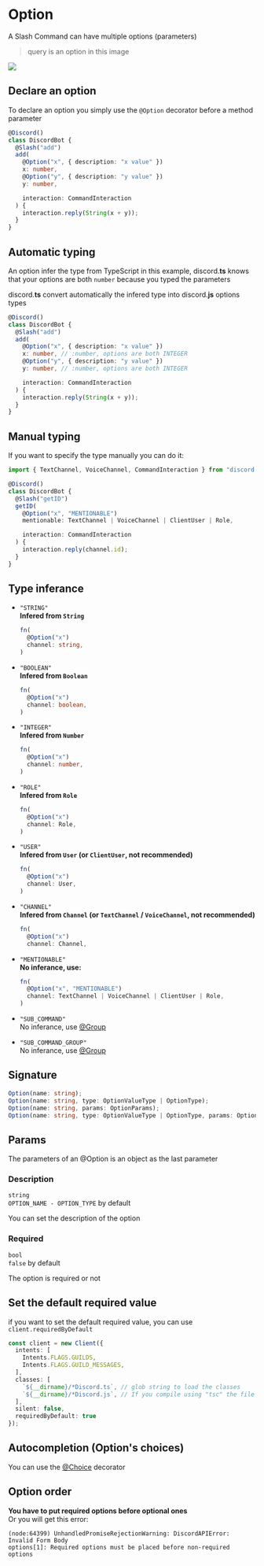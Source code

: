 # Option
A Slash Command can have multiple options (parameters)

> query is an option in this image

![](/discord.ts/options.png)

## Declare an option
To declare an option you simply use the `@Option` decorator before a method parameter
```ts
@Discord()
class DiscordBot {
  @Slash("add")
  add(
    @Option("x", { description: "x value" })
    x: number,
    @Option("y", { description: "y value" })
    y: number,

    interaction: CommandInteraction
  ) {
    interaction.reply(String(x + y));
  }
}
```

## Automatic typing
An option infer the type from TypeScript in this example, discord.**ts** knows that your options are both `number` because you typed the parameters

discord.**ts** convert automatically the infered type into discord.**js** options types

```ts
@Discord()
class DiscordBot {
  @Slash("add")
  add(
    @Option("x", { description: "x value" })
    x: number, // :number, options are both INTEGER
    @Option("y", { description: "y value" })
    y: number, // :number, options are both INTEGER

    interaction: CommandInteraction
  ) {
    interaction.reply(String(x + y));
  }
}
```

## Manual typing
If you want to specify the type manually you can do it:
```ts
import { TextChannel, VoiceChannel, CommandInteraction } from "discord.js"

@Discord()
class DiscordBot {
  @Slash("getID")
  getID(
    @Option("x", "MENTIONABLE")
    mentionable: TextChannel | VoiceChannel | ClientUser | Role,

    interaction: CommandInteraction
  ) {
    interaction.reply(channel.id);
  }
}
```

## Type inferance
- `"STRING"`  
  **Infered from `String`**  
  ```ts
  fn(
    @Option("x")
    channel: string,
  )
  ```

- `"BOOLEAN"`  
  **Infered from `Boolean`**  
  ```ts
  fn(
    @Option("x")
    channel: boolean,
  )
  ```

- `"INTEGER"`  
  **Infered from `Number`**  
  ```ts
  fn(
    @Option("x")
    channel: number,
  )
  ```

- `"ROLE"`  
  **Infered from `Role`**  
  ```ts
  fn(
    @Option("x")
    channel: Role,
  )
  ```

- `"USER"`  
  **Infered from `User` (or `ClientUser`, not recommended)**   
  ```ts
  fn(
    @Option("x")
    channel: User,
  )
  ```

- `"CHANNEL"`  
  **Infered from `Channel` (or `TextChannel` / `VoiceChannel`, not recommended)**  
  ```ts
  fn(
    @Option("x")
    channel: Channel,
  ```

- `"MENTIONABLE"`  
  **No inferance, use:**  
  ```ts
  fn(
    @Option("x", "MENTIONABLE")
    channel: TextChannel | VoiceChannel | ClientUser | Role,
  )
  ```

- `"SUB_COMMAND"`  
  No inferance, use [@Group](/decorators/group/)
  
- `"SUB_COMMAND_GROUP"`  
  No inferance, use [@Group](/decorators/group/)

## Signature
```ts
Option(name: string);
Option(name: string, type: OptionValueType | OptionType);
Option(name: string, params: OptionParams);
Option(name: string, type: OptionValueType | OptionType, params: OptionParams);
```

## Params
The parameters of an @Option is an object as the last parameter

### Description
`string`  
`OPTION_NAME - OPTION_TYPE` by default 

You can set the description of the option

### Required
`bool`  
`false` by default      

The option is required or not

## Set the default required value
if you want to set the default required value, you can use `client.requiredByDefault`

```ts
const client = new Client({
  intents: [
    Intents.FLAGS.GUILDS,
    Intents.FLAGS.GUILD_MESSAGES,
  ],
  classes: [
    `${__dirname}/*Discord.ts`, // glob string to load the classes
    `${__dirname}/*Discord.js`, // If you compile using "tsc" the file extension change to .js
  ],
  silent: false,
  requiredByDefault: true
});
```

## Autocompletion (Option's choices)
You can use the [@Choice](/decorators/choice/) decorator

## Option order
**You have to put required options before optional ones**  
Or you will get this error:  
```
(node:64399) UnhandledPromiseRejectionWarning: DiscordAPIError: Invalid Form Body
options[1]: Required options must be placed before non-required options
```
